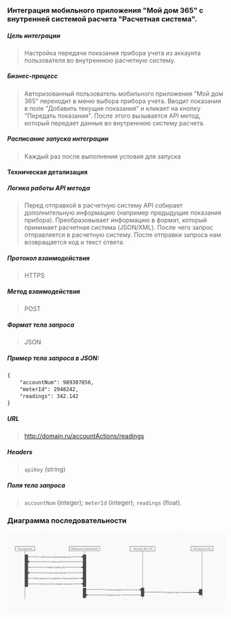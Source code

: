 ### Интеграция мобильного приложения "Мой дом 365" с внутренней системой расчета "Расчетная система".



##### Цель интеграции 
 
> Настройка передачи показания прибора учета из аккаунта пользователя во внутреннюю расчетную систему.

##### Бизнес-процесс 

> Авторизованный пользователь мобильного приложения "Мой дом 365" переходит в меню выбора прибора учета. Вводит показания в поле "Добавить текущие показания" и кликает на кнопку "Передать показания". После этого вызывается API метод, который передает данные во внутреннюю систему расчета.

##### Расписание запуска интеграции

> Каждый раз после выполнения условия для запуска

#### Техническая детализация
 
##### Логика работы API метода

> Перед отправкой в расчетную систему API собирает дополнительную информацию (например предыдущие показания прибора). Преобразовывает информацию в формат, который принимает расчетная система (JSON/XML). После чего запрос отправляется в расчетную систему. После отправки запроса нам возвращается код и текст ответа.

##### Протокол взаимодействия

> HTTPS

##### Метод взаимодействия

> POST

##### Формат тела запроса

> JSON

##### Пример тела запроса в JSON:

```
{ 
    "accountNum": 989307856, 
    "meterId": 2948242, 
    "readings": 342.142 
}
```
##### URL

> http://domain.ru/accountActions/readings

##### Headers

> `apiKey` (string)

##### Поля тела запроса

> `accountNum` (integer);
> `meterId` (integer); 
> `readings` (float).

### Диаграмма последовательности 

![sequence_diagram](https://github.com/ppikamon/moi_dom.TestProject/blob/main/stockroom/sequence_diagram.png?raw=true)


